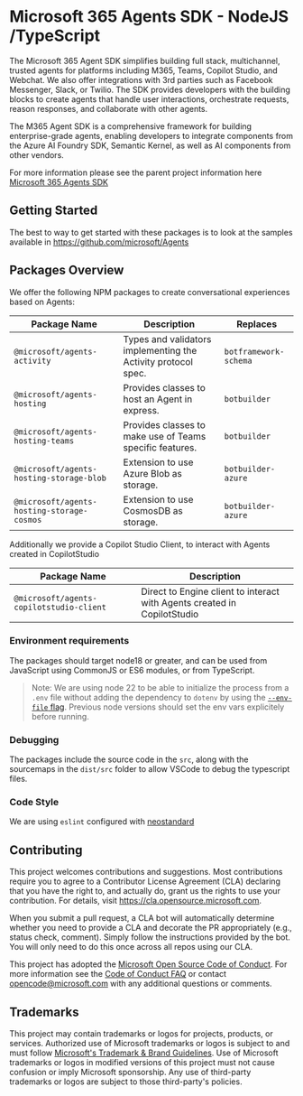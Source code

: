 # Microsoft 365 Agents SDK - NodeJS /TypeScript

The Microsoft 365 Agent SDK simplifies building full stack, multichannel, trusted agents for platforms including M365, Teams, Copilot Studio, and Webchat. We also offer integrations with 3rd parties such as Facebook Messenger, Slack, or Twilio. The SDK provides developers with the building blocks to create agents that handle user interactions, orchestrate requests, reason responses, and collaborate with other agents.

The M365 Agent SDK is a comprehensive framework for building enterprise-grade agents, enabling developers to integrate components from the Azure AI Foundry SDK, Semantic Kernel, as well as AI components from other vendors.

For more information please see the parent project information here [Microsoft 365 Agents SDK](https://aka.ms/agents)

## Getting Started

The best to way to get started with these packages is to look at the samples available in https://github.com/microsoft/Agents

## Packages Overview

We offer the following NPM packages to create conversational experiences based on Agents:

| Package Name | Description | Replaces|
|--------------|-------------|---------|
| `@microsoft/agents-activity` | Types and validators implementing the Activity protocol spec. | `botframework-schema` |
| `@microsoft/agents-hosting` | Provides classes to host an Agent in express.  | `botbuilder` |
| `@microsoft/agents-hosting-teams` | Provides classes to make use of Teams specific features.  | `botbuilder` |
| `@microsoft/agents-hosting-storage-blob` | Extension to use Azure Blob as storage.  | `botbuilder-azure` |
| `@microsoft/agents-hosting-storage-cosmos` | Extension to use CosmosDB as storage.  | `botbuilder-azure` |


Additionally we provide a Copilot Studio Client, to interact with Agents created in CopilotStudio

| Package Name | Description |
|--------------|-------------|
| `@microsoft/agents-copilotstudio-client`| Direct to Engine client to interact with Agents created in CopilotStudio

### Environment requirements

The packages should target node18 or greater, and can be used from JavaScript using CommonJS or ES6 modules, or from TypeScript.

> Note: We are using node 22 to be able to initialize the process from a `.env` file without adding the dependency to `dotenv` by using the [`--env-file` flag](https://nodejs.org/en/learn/command-line/how-to-read-environment-variables-from-nodejs). Previous node versions should set the env vars explicitely before running.

### Debugging

The packages include the source code in the `src`, along with the sourcemaps in the `dist/src` folder to allow VSCode to debug the typescript files.

### Code Style

We are using `eslint` configured with [neostandard](https://github.com/neostandard/neostandard)

## Contributing

This project welcomes contributions and suggestions.  Most contributions require you to agree to a
Contributor License Agreement (CLA) declaring that you have the right to, and actually do, grant us
the rights to use your contribution. For details, visit https://cla.opensource.microsoft.com.

When you submit a pull request, a CLA bot will automatically determine whether you need to provide
a CLA and decorate the PR appropriately (e.g., status check, comment). Simply follow the instructions
provided by the bot. You will only need to do this once across all repos using our CLA.

This project has adopted the [Microsoft Open Source Code of Conduct](https://opensource.microsoft.com/codeofconduct/).
For more information see the [Code of Conduct FAQ](https://opensource.microsoft.com/codeofconduct/faq/) or
contact [opencode@microsoft.com](mailto:opencode@microsoft.com) with any additional questions or comments.

## Trademarks

This project may contain trademarks or logos for projects, products, or services. Authorized use of Microsoft 
trademarks or logos is subject to and must follow 
[Microsoft's Trademark & Brand Guidelines](https://www.microsoft.com/en-us/legal/intellectualproperty/trademarks/usage/general).
Use of Microsoft trademarks or logos in modified versions of this project must not cause confusion or imply Microsoft sponsorship.
Any use of third-party trademarks or logos are subject to those third-party's policies.
